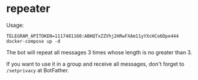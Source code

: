 # repeater
Usage:
```
TELEGRAM_APITOKEN=1117481160:ABHQTxZZVhj2HRwFXAm11yYXcHCo6Dpe444 docker-compose up -d
```
The bot will repeat all messages 3 times whose length is no greater than 3.

If you want to use it in a group and receive all messages, don't forget to `/setprivacy` at BotFather.